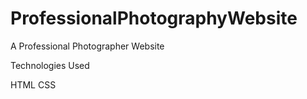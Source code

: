 # ProfessionalPhotographyWebsite
A Professional Photographer Website


Technologies Used

HTML
CSS

